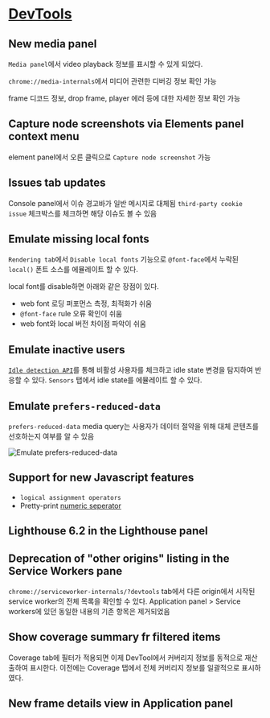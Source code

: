 # [DevTools](https://developers.google.com/web/updates/2020/08/devtools)
## New media panel
`Media panel`에서 video playback 정보를 표시할 수 있게 되었다.

`chrome://media-internals`에서 미디어 관련한 디버깅 정보 확인 가능

frame 디코드 정보, drop frame, player 에러 등에 대한 자세한 정보 확인 가능

## Capture node screenshots via Elements panel context menu
element panel에서 오른 클릭으로 `Capture node screenshot` 가능

## Issues tab updates
Console panel에서 이슈 경고바가 일반 메시지로 대체됨
`third-party cookie issue` 체크박스를 체크하면 해당 이슈도 볼 수 있음

## Emulate missing local fonts
`Rendering tab`에서 `Disable local fonts` 기능으로 `@font-face`에서 누락된 `local()` 폰트 소스를 에뮬레이트 할 수 있다.

local font를 disable하면 아래와 같은 장점이 있다.
- web font 로딩 퍼포먼스 측정, 최적화가 쉬움
- `@font-face` rule 오류 확인이 쉬움
- web font와 local 버전 차이점 파악이 쉬움

## Emulate inactive users
[`Idle detection API`](https://web.dev/idle-detection)를 통해 비활성 사용자를 체크하고 idle state 변경을 탐지하여 반응할 수 있다. `Sensors` 탭에서 idle state를 에뮬레이트 할 수 있다.

## Emulate `prefers-reduced-data`
`prefers-reduced-data` media query는 사용자가 데이터 절약을 위해 대체 콘텐츠를 선호하는지 여부를 알 수 있음

![Emulate prefers-reduced-data](https://developers.google.com/web/updates/images/2020/08/emulate-prefers-reduced-data.png)

## Support for new Javascript features
- `logical assignment operators`
- Pretty-print [numeric seperator](https://v8.dev/features/numeric-separators)

## Lighthouse 6.2 in the Lighthouse panel

## Deprecation of "other origins" listing in the Service Workers pane
`chrome://serviceworker-internals/?devtools` tab에서 다른 origin에서 시작된 service worker의 전체 목록을 확인할 수 있다.
Application panel > Service workers에 있던 동일한 내용의 기존 항목은 제거되었음

## Show coverage summary fr filtered items
Coverage tab에 필터가 적용되면 이제 DevTool에서 커버리지 정보를 동적으로 재산출하여 표시한다. 이전에는 Coverage 탭에서 전체 커버리지 정보를 일괄적으로 표시하였다.

## New frame details view in Application panel